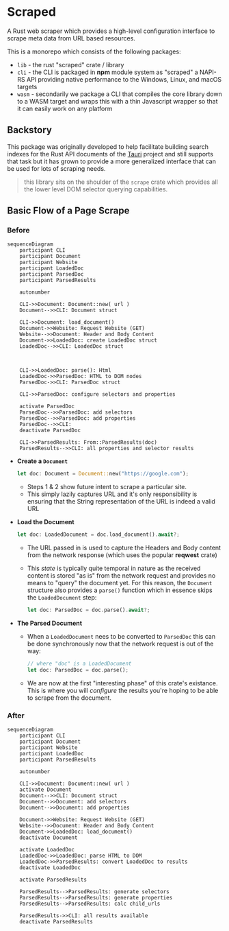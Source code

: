 # Scraped

A Rust web scraper which provides a high-level configuration interface to scrape meta data from URL based resources.

This is a monorepo which consists of the following packages:

- `lib` - the rust "scraped" crate / library
- `cli` - the CLI is packaged in **npm** module system as "scraped" a NAPI-RS API providing native performance to the Windows, Linux, and macOS targets
- `wasm` - secondarily we package a CLI that compiles the core library down to a WASM target and wraps this with a thin Javascript wrapper so that it can easily work on any platform

## Backstory

This package was originally developed to help facilitate building search indexes for the Rust API documents of the [Tauri](https://tauri.studio) project and still supports that task but it has grown to provide a more generalized interface that can be used for lots of scraping needs.

> this library sits on the shoulder of the `scrape` crate which provides all the lower level DOM selector querying capabilities.


## Basic Flow of a Page Scrape

### Before

```mermaid
sequenceDiagram
    participant CLI
    participant Document
    participant Website
    participant LoadedDoc
    participant ParsedDoc
    participant ParsedResults

    autonumber

    CLI->>Document: Document::new( url )
    Document-->>CLI: Document struct

    CLI->>Document: load_document()
    Document->>Website: Request Website (GET)
    Website-->>Document: Header and Body Content
    Document->>LoadedDoc: create LoadedDoc struct
    LoadedDoc-->>CLI: LoadedDoc struct



    CLI->>LoadedDoc: parse(): Html
    LoadedDoc->>ParsedDoc: HTML to DOM nodes
    ParsedDoc->>CLI: ParsedDoc struct

    CLI->>ParsedDoc: configure selectors and properties

    activate ParsedDoc
    ParsedDoc-->>ParsedDoc: add selectors
    ParsedDoc-->>ParsedDoc: add properties
    ParsedDoc-->>CLI: 
    deactivate ParsedDoc

    CLI->>ParsedResults: From::ParsedResults(doc)
    ParsedResults-->>CLI: all properties and selector results
```

- **Create a `Document`**
    ```rust
    let doc: Document = Document::new("https://google.com");
    ```
    - Steps 1 & 2 show future intent to scrape a particular site. 
    - This simply lazily captures URL and it's only responsibility is ensuring that the String representation of the URL is indeed a valid URL
- **Load the Document**

    ```rust
    let doc: LoadedDocument = doc.load_document().await?;
    ```

    - The URL passed in is used to capture the Headers and Body content from the network response (which uses the popular **reqwest** crate)
    - This _state_ is typically quite temporal in nature as the received content is stored "as is" from the network request and provides no means to "query" the document yet. For this reason, the `Document` structure also provides a `parse()` function which in essence skips the `LoadedDocument` step:

        ```rust
        let doc: ParsedDoc = doc.parse().await?;
        ```

- **The Parsed Document**
  
    - When a `LoadedDocument` nees to be converted to `ParsedDoc` this can be done synchronously now that the network request is out of the way:

      ```rust
      // where "doc" is a LoadedDocument
      let doc: ParsedDoc = doc.parse();
      ```

    - We are now at the first "interesting phase" of this crate's existance. This is where you will _configure_ the results you're hoping to be able to scrape from the document.

### After

```mermaid
sequenceDiagram
    participant CLI
    participant Document
    participant Website
    participant LoadedDoc
    participant ParsedResults

    autonumber

    CLI->>Document: Document::new( url )
    activate Document
    Document-->>CLI: Document struct
    Document-->>Document: add selectors
    Document-->>Document: add properties

    Document->>Website: Request Website (GET)
    Website-->>Document: Header and Body Content
    Document->>LoadedDoc: load_document()
    deactivate Document

    activate LoadedDoc
    LoadedDoc->>LoadedDoc: parse HTML to DOM
    LoadedDoc->>ParsedResults: convert LoadedDoc to results
    deactivate LoadedDoc

    activate ParsedResults

    ParsedResults-->ParsedResults: generate selectors
    ParsedResults-->ParsedResults: generate properties
    ParsedResults-->ParsedResults: calc child_urls

    ParsedResults->>CLI: all results available
    deactivate ParsedResults
```